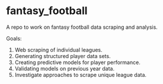 # fantasy_football
A repo to work on fantasy football data scraping and analysis.

Goals:
1. Web scraping of individual leagues.
2. Generating structured player data sets.
3. Creating predictive models for player performance.
4. Validating models on previous year data.
5. Investigate approaches to scrape unique league data. 
